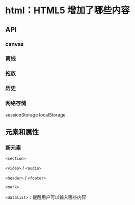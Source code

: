 # html：HTML5 增加了哪些内容

## API

### canvas

### 离线

### 拖放

### 历史

### 网络存储
sessionStorage
localStorage



## 元素和属性

### 新元素
`<section>`

`<video>` / `<audio>`

`<header>` / `<footer>`

`<mark>`

`<datalist>`：提醒用户可以输入哪些内容


